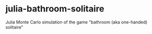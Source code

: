 # julia-bathroom-solitaire
Julia Monte Carlo simulation of the game "bathroom (aka one-handed) solitaire"
